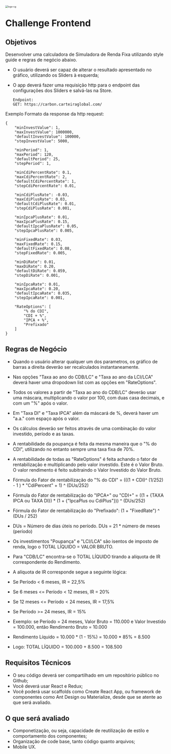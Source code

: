 <img src="https://img.carteiraglobal.com/logo-cg.png" alt="logo-cg" style="zoom:50%;float:left;" />

# Challenge Frontend

## Objetivos
Desenvolver uma calculadora de Simuladora de Renda Fixa utilizando style guide e regras de negócio abaixo.
- O usuário deverá ser capaz de alterar o resultado apresentado no gráfico, utilizando os Sliders à esquerda;
- O app deverá fazer uma requisição http para o endpoint das configurações dos Sliders e salvá-las na Store.

      Endpoint:
      GET: https://carbon.carteiraglobal.com/

Exemplo Formato da response da http request:

    {
        "minInvestValue": 1,
        "maxInvestValue": 1000000,
        "defaultInvestValue": 100000,
        "stepInvestValue": 5000,

        "minPeriod": 1,
        "maxPeriod": 120,
        "defaultPeriod": 25,
        "stepPeriod": 1,

        "minCdiPercentRate": 0.1,
        "maxCdiPercentRate": 2,
        "defaultCdiPercentRate": 1,
        "stepCdiPercentRate": 0.01,

        "minCdiPlusRate": -0.03,
        "maxCdiPlusRate": 0.03,
        "defaultCdiPlusRate": 0.01,
        "stepCdiPlusRate": 0.001,

        "minIpcaPlusRate": 0.01,
        "maxIpcaPlusRate": 0.15,
        "defaultIpcaPlusRate": 0.05,
        "stepIpcaPlusRate": 0.005,

        "minFixedRate": 0.03,
        "maxFixedRate": 0.15,
        "defaultFixedRate": 0.08,
        "stepFixedRate": 0.005,

        "minDiRate": 0.01,
        "maxDiRate": 0.20,
        "defaultDiRate": 0.059,
        "stepDiRate": 0.001,

        "minIpcaRate": 0.01,
        "maxIpcaRate": 0.20,
        "defaultIpcaRate": 0.035,
        "stepIpcaRate": 0.001,

        "RateOptions": [
            "% do CDI",
            "CDI + %",
            "IPCA + %",
            "Prefixado"
        ]
    }

## Regras de Negócio
- Quando o usuário alterar qualquer um dos parametros, os gráfico de barras a direita deverão ser recalculados instantaneamente.
- Nas opções "Taxa ao ano do CDB/LC" e "Taxa ao ano da LCI/LCA" deverá haver uma dropodown list com as opções em "RateOptions".
- Todos os valores a partir de "Taxa ao ano do CDB/LC" deverão usar uma máscara, multiplicando o valor por 100, com duas casa decimais, e com um "%" após o valor.
- Em "Taxa DI" e "Taxa IPCA" além da máscará de %, deverá haver um "a.a." com espaço após o valor.
- Os cálculos deverão ser feitos através de uma combinação do valor investido, período e as taxas.
- A rentabilidade da poupança é feita da mesma maneira que o "% do CDI", utilizando no entanto sempre uma taxa fixa de 70%.
- A rentabilidade de todas as "RateOptions" é feita achando o fator de rentabilização e multiplicando pelo valor investido. Este é o Valor Bruto. O valor rendimento é feito subitraindo o Valor Investido do Valor Bruto.
- Fórmula do Fator de rentabilização do "% do CDI" = (((1 + CDI)^ (1/252) - 1 ) * "CdiPercent" + 1) ^ (DUs/252)
- Fórmula do Fator de rentabilização do "IPCA+" ou "CDI+" = ((1 + {TAXA IPCA ou TAXA DI}) * (1 + {"IpcaPlus ou CdiPlus"})) ^ (DUs/252)
- Fórmula do Fator de rentabilização do "Prefixado": (1 + "FixedRate") ^ (DUs / 252)
- DUs = Número de dias úteis no período. DUs = 21 * número de meses (período)
- Os investimentos "Poupança" e "LCI/LCA" são isentos de imposto de renda, logo o TOTAL LÍQUIDO = VALOR BRUTO.
- Para "CDB/LC" encontra-se o TOTAL LÍQUIDO tirando a alíquota de IR correspondente do Rendimento.
- A alíquota de IR corresponde segue a seguinte lógica:
 - Se Período < 6 meses, IR = 22,5%
 - Se 6 meses <= Período < 12 meses, IR = 20%
 - Se 12 meses <= Período < 24 meses, IR = 17,5%
 - Se Período >= 24 meses, IR = 15%
 
- Exemplo: se Período = 24 meses, Valor Bruto = 110.000 e Valor Investido = 100.000, então Rendimento Bruto = 10.000
- Rendimento Líquido = 10.000 * (1 - 15%) = 10.000 * 85% = 8.500
- Logo: TOTAL LÍQUIDO = 100.000 + 8.500 = 108.500


## Requisitos Técnicos
- O seu código deverá ser compartilhado em um reposítório público no Github;
- Você deverá usar React e Redux;
- Você poderá usar scaffolds como Create React App, ou framework de componentes como Ant Design ou Materialize, desde que se atente ao que será avaliado.

## O que será avaliado
- Componetização, ou seja, capacidade de reutilização de estilo e comportamento dos componentes;
- Organização de code base, tanto código quanto arquivos;
- Mobile UX.
